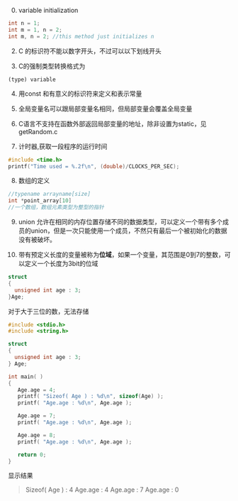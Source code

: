 0. variable initialization
```C
int n = 1;  
int m = 1, n = 2;
int m, n = 2; //this method just initializes n
```

2. C 的标识符不能以数字开头，不过可以以下划线开头

3. C的强制类型转换格式为
```
(type) variable
```
4. 用const 和有意义的标识符来定义和表示常量

5. 全局变量名可以跟局部变量名相同，但局部变量会覆盖全局变量

6. C语言不支持在函数外部返回局部变量的地址，除非设置为static，见getRandom.c

7. 计时器,获取一段程序的运行时间
```C
#include <time.h>
printf("Time used = %.2f\n", (double)/CLOCKS_PER_SEC);
```
8. 数组的定义
```C
//typename arrayname[size]
int *point_array[10]
//一个数组，数组元素类型为整型的指针
```

9. union 允许在相同的内存位置存储不同的数据类型，可以定义一个带有多个成员的union，但是一次只能使用一个成员，不然只有最后一个被初始化的数据没有被破坏。

10. 带有预定义长度的变量被称为**位域**，如果一个变量，其范围是0到7的整数，可以定义一个长度为3bit的位域
```C
struct
{
  unsigned int age : 3;
}Age;
```
对于大于三位的数，无法存储
```C
#include <stdio.h>
#include <string.h>

struct
{
  unsigned int age : 3;
} Age;

int main( )
{
   Age.age = 4;
   printf( "Sizeof( Age ) : %d\n", sizeof(Age) );
   printf( "Age.age : %d\n", Age.age );

   Age.age = 7;
   printf( "Age.age : %d\n", Age.age );

   Age.age = 8;
   printf( "Age.age : %d\n", Age.age );

   return 0;
}

```

显示结果
> Sizeof( Age ) : 4
	Age.age : 4
	Age.age : 7
	Age.age : 0

